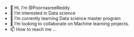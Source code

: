 - 👋 Hi, I’m @PoornasreeReddy
- 👀 I’m interested in Data science
- 🌱 I’m currently learning Data science master program
- 💞️ I’m looking to collaborate on Machine learning projects.
- 📫 How to reach me ...

<!---
PoornasreeReddy/PoornasreeReddy is a ✨ special ✨ repository because its `README.md` (this file) appears on your GitHub profile.
You can click the Preview link to take a look at your changes.
--->
